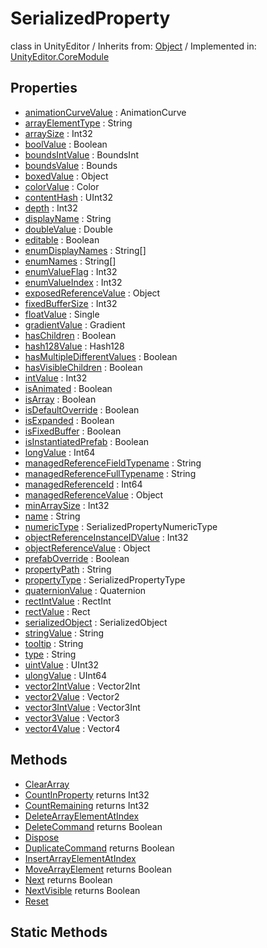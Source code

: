 # SerializedProperty
class in UnityEditor
 / Inherits from: <a href="https://docs.unity3d.com/6000.0/Documentation/ScriptReference/Object.html" target="_blank">Object</a> / Implemented in: <a href="https://docs.unity3d.com/6000.0/Documentation/ScriptReference/UnityEditor.CoreModule.html" target="_blank">UnityEditor.CoreModule</a>
## Properties
- <a href="https://docs.unity3d.com/6000.0/Documentation/ScriptReference/SerializedProperty-animationCurveValue.html" target="_blank">animationCurveValue</a> : AnimationCurve
- <a href="https://docs.unity3d.com/6000.0/Documentation/ScriptReference/SerializedProperty-arrayElementType.html" target="_blank">arrayElementType</a> : String
- <a href="https://docs.unity3d.com/6000.0/Documentation/ScriptReference/SerializedProperty-arraySize.html" target="_blank">arraySize</a> : Int32
- <a href="https://docs.unity3d.com/6000.0/Documentation/ScriptReference/SerializedProperty-boolValue.html" target="_blank">boolValue</a> : Boolean
- <a href="https://docs.unity3d.com/6000.0/Documentation/ScriptReference/SerializedProperty-boundsIntValue.html" target="_blank">boundsIntValue</a> : BoundsInt
- <a href="https://docs.unity3d.com/6000.0/Documentation/ScriptReference/SerializedProperty-boundsValue.html" target="_blank">boundsValue</a> : Bounds
- <a href="https://docs.unity3d.com/6000.0/Documentation/ScriptReference/SerializedProperty-boxedValue.html" target="_blank">boxedValue</a> : Object
- <a href="https://docs.unity3d.com/6000.0/Documentation/ScriptReference/SerializedProperty-colorValue.html" target="_blank">colorValue</a> : Color
- <a href="https://docs.unity3d.com/6000.0/Documentation/ScriptReference/SerializedProperty-contentHash.html" target="_blank">contentHash</a> : UInt32
- <a href="https://docs.unity3d.com/6000.0/Documentation/ScriptReference/SerializedProperty-depth.html" target="_blank">depth</a> : Int32
- <a href="https://docs.unity3d.com/6000.0/Documentation/ScriptReference/SerializedProperty-displayName.html" target="_blank">displayName</a> : String
- <a href="https://docs.unity3d.com/6000.0/Documentation/ScriptReference/SerializedProperty-doubleValue.html" target="_blank">doubleValue</a> : Double
- <a href="https://docs.unity3d.com/6000.0/Documentation/ScriptReference/SerializedProperty-editable.html" target="_blank">editable</a> : Boolean
- <a href="https://docs.unity3d.com/6000.0/Documentation/ScriptReference/SerializedProperty-enumDisplayNames.html" target="_blank">enumDisplayNames</a> : String[]
- <a href="https://docs.unity3d.com/6000.0/Documentation/ScriptReference/SerializedProperty-enumNames.html" target="_blank">enumNames</a> : String[]
- <a href="https://docs.unity3d.com/6000.0/Documentation/ScriptReference/SerializedProperty-enumValueFlag.html" target="_blank">enumValueFlag</a> : Int32
- <a href="https://docs.unity3d.com/6000.0/Documentation/ScriptReference/SerializedProperty-enumValueIndex.html" target="_blank">enumValueIndex</a> : Int32
- <a href="https://docs.unity3d.com/6000.0/Documentation/ScriptReference/SerializedProperty-exposedReferenceValue.html" target="_blank">exposedReferenceValue</a> : Object
- <a href="https://docs.unity3d.com/6000.0/Documentation/ScriptReference/SerializedProperty-fixedBufferSize.html" target="_blank">fixedBufferSize</a> : Int32
- <a href="https://docs.unity3d.com/6000.0/Documentation/ScriptReference/SerializedProperty-floatValue.html" target="_blank">floatValue</a> : Single
- <a href="https://docs.unity3d.com/6000.0/Documentation/ScriptReference/SerializedProperty-gradientValue.html" target="_blank">gradientValue</a> : Gradient
- <a href="https://docs.unity3d.com/6000.0/Documentation/ScriptReference/SerializedProperty-hasChildren.html" target="_blank">hasChildren</a> : Boolean
- <a href="https://docs.unity3d.com/6000.0/Documentation/ScriptReference/SerializedProperty-hash128Value.html" target="_blank">hash128Value</a> : Hash128
- <a href="https://docs.unity3d.com/6000.0/Documentation/ScriptReference/SerializedProperty-hasMultipleDifferentValues.html" target="_blank">hasMultipleDifferentValues</a> : Boolean
- <a href="https://docs.unity3d.com/6000.0/Documentation/ScriptReference/SerializedProperty-hasVisibleChildren.html" target="_blank">hasVisibleChildren</a> : Boolean
- <a href="https://docs.unity3d.com/6000.0/Documentation/ScriptReference/SerializedProperty-intValue.html" target="_blank">intValue</a> : Int32
- <a href="https://docs.unity3d.com/6000.0/Documentation/ScriptReference/SerializedProperty-isAnimated.html" target="_blank">isAnimated</a> : Boolean
- <a href="https://docs.unity3d.com/6000.0/Documentation/ScriptReference/SerializedProperty-isArray.html" target="_blank">isArray</a> : Boolean
- <a href="https://docs.unity3d.com/6000.0/Documentation/ScriptReference/SerializedProperty-isDefaultOverride.html" target="_blank">isDefaultOverride</a> : Boolean
- <a href="https://docs.unity3d.com/6000.0/Documentation/ScriptReference/SerializedProperty-isExpanded.html" target="_blank">isExpanded</a> : Boolean
- <a href="https://docs.unity3d.com/6000.0/Documentation/ScriptReference/SerializedProperty-isFixedBuffer.html" target="_blank">isFixedBuffer</a> : Boolean
- <a href="https://docs.unity3d.com/6000.0/Documentation/ScriptReference/SerializedProperty-isInstantiatedPrefab.html" target="_blank">isInstantiatedPrefab</a> : Boolean
- <a href="https://docs.unity3d.com/6000.0/Documentation/ScriptReference/SerializedProperty-longValue.html" target="_blank">longValue</a> : Int64
- <a href="https://docs.unity3d.com/6000.0/Documentation/ScriptReference/SerializedProperty-managedReferenceFieldTypename.html" target="_blank">managedReferenceFieldTypename</a> : String
- <a href="https://docs.unity3d.com/6000.0/Documentation/ScriptReference/SerializedProperty-managedReferenceFullTypename.html" target="_blank">managedReferenceFullTypename</a> : String
- <a href="https://docs.unity3d.com/6000.0/Documentation/ScriptReference/SerializedProperty-managedReferenceId.html" target="_blank">managedReferenceId</a> : Int64
- <a href="https://docs.unity3d.com/6000.0/Documentation/ScriptReference/SerializedProperty-managedReferenceValue.html" target="_blank">managedReferenceValue</a> : Object
- <a href="https://docs.unity3d.com/6000.0/Documentation/ScriptReference/SerializedProperty-minArraySize.html" target="_blank">minArraySize</a> : Int32
- <a href="https://docs.unity3d.com/6000.0/Documentation/ScriptReference/SerializedProperty-name.html" target="_blank">name</a> : String
- <a href="https://docs.unity3d.com/6000.0/Documentation/ScriptReference/SerializedProperty-numericType.html" target="_blank">numericType</a> : SerializedPropertyNumericType
- <a href="https://docs.unity3d.com/6000.0/Documentation/ScriptReference/SerializedProperty-objectReferenceInstanceIDValue.html" target="_blank">objectReferenceInstanceIDValue</a> : Int32
- <a href="https://docs.unity3d.com/6000.0/Documentation/ScriptReference/SerializedProperty-objectReferenceValue.html" target="_blank">objectReferenceValue</a> : Object
- <a href="https://docs.unity3d.com/6000.0/Documentation/ScriptReference/SerializedProperty-prefabOverride.html" target="_blank">prefabOverride</a> : Boolean
- <a href="https://docs.unity3d.com/6000.0/Documentation/ScriptReference/SerializedProperty-propertyPath.html" target="_blank">propertyPath</a> : String
- <a href="https://docs.unity3d.com/6000.0/Documentation/ScriptReference/SerializedProperty-propertyType.html" target="_blank">propertyType</a> : SerializedPropertyType
- <a href="https://docs.unity3d.com/6000.0/Documentation/ScriptReference/SerializedProperty-quaternionValue.html" target="_blank">quaternionValue</a> : Quaternion
- <a href="https://docs.unity3d.com/6000.0/Documentation/ScriptReference/SerializedProperty-rectIntValue.html" target="_blank">rectIntValue</a> : RectInt
- <a href="https://docs.unity3d.com/6000.0/Documentation/ScriptReference/SerializedProperty-rectValue.html" target="_blank">rectValue</a> : Rect
- <a href="https://docs.unity3d.com/6000.0/Documentation/ScriptReference/SerializedProperty-serializedObject.html" target="_blank">serializedObject</a> : SerializedObject
- <a href="https://docs.unity3d.com/6000.0/Documentation/ScriptReference/SerializedProperty-stringValue.html" target="_blank">stringValue</a> : String
- <a href="https://docs.unity3d.com/6000.0/Documentation/ScriptReference/SerializedProperty-tooltip.html" target="_blank">tooltip</a> : String
- <a href="https://docs.unity3d.com/6000.0/Documentation/ScriptReference/SerializedProperty-type.html" target="_blank">type</a> : String
- <a href="https://docs.unity3d.com/6000.0/Documentation/ScriptReference/SerializedProperty-uintValue.html" target="_blank">uintValue</a> : UInt32
- <a href="https://docs.unity3d.com/6000.0/Documentation/ScriptReference/SerializedProperty-ulongValue.html" target="_blank">ulongValue</a> : UInt64
- <a href="https://docs.unity3d.com/6000.0/Documentation/ScriptReference/SerializedProperty-vector2IntValue.html" target="_blank">vector2IntValue</a> : Vector2Int
- <a href="https://docs.unity3d.com/6000.0/Documentation/ScriptReference/SerializedProperty-vector2Value.html" target="_blank">vector2Value</a> : Vector2
- <a href="https://docs.unity3d.com/6000.0/Documentation/ScriptReference/SerializedProperty-vector3IntValue.html" target="_blank">vector3IntValue</a> : Vector3Int
- <a href="https://docs.unity3d.com/6000.0/Documentation/ScriptReference/SerializedProperty-vector3Value.html" target="_blank">vector3Value</a> : Vector3
- <a href="https://docs.unity3d.com/6000.0/Documentation/ScriptReference/SerializedProperty-vector4Value.html" target="_blank">vector4Value</a> : Vector4
## Methods
- <a href="https://docs.unity3d.com/6000.0/Documentation/ScriptReference/SerializedProperty.ClearArray.html" target="_blank">ClearArray</a>
- <a href="https://docs.unity3d.com/6000.0/Documentation/ScriptReference/SerializedProperty.CountInProperty.html" target="_blank">CountInProperty</a> returns Int32
- <a href="https://docs.unity3d.com/6000.0/Documentation/ScriptReference/SerializedProperty.CountRemaining.html" target="_blank">CountRemaining</a> returns Int32
- <a href="https://docs.unity3d.com/6000.0/Documentation/ScriptReference/SerializedProperty.DeleteArrayElementAtIndex.html" target="_blank">DeleteArrayElementAtIndex</a>
- <a href="https://docs.unity3d.com/6000.0/Documentation/ScriptReference/SerializedProperty.DeleteCommand.html" target="_blank">DeleteCommand</a> returns Boolean
- <a href="https://docs.unity3d.com/6000.0/Documentation/ScriptReference/SerializedProperty.Dispose.html" target="_blank">Dispose</a>
- <a href="https://docs.unity3d.com/6000.0/Documentation/ScriptReference/SerializedProperty.DuplicateCommand.html" target="_blank">DuplicateCommand</a> returns Boolean
- <a href="https://docs.unity3d.com/6000.0/Documentation/ScriptReference/SerializedProperty.InsertArrayElementAtIndex.html" target="_blank">InsertArrayElementAtIndex</a>
- <a href="https://docs.unity3d.com/6000.0/Documentation/ScriptReference/SerializedProperty.MoveArrayElement.html" target="_blank">MoveArrayElement</a> returns Boolean
- <a href="https://docs.unity3d.com/6000.0/Documentation/ScriptReference/SerializedProperty.Next.html" target="_blank">Next</a> returns Boolean
- <a href="https://docs.unity3d.com/6000.0/Documentation/ScriptReference/SerializedProperty.NextVisible.html" target="_blank">NextVisible</a> returns Boolean
- <a href="https://docs.unity3d.com/6000.0/Documentation/ScriptReference/SerializedProperty.Reset.html" target="_blank">Reset</a>
## Static Methods
